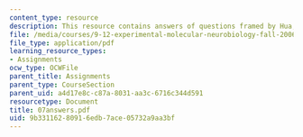 ```yaml
---
content_type: resource
description: This resource contains answers of questions framed by Hua, et al.
file: /media/courses/9-12-experimental-molecular-neurobiology-fall-2006/9b33116280916edb7ace05732a9aa3bf_07answers.pdf
file_type: application/pdf
learning_resource_types:
- Assignments
ocw_type: OCWFile
parent_title: Assignments
parent_type: CourseSection
parent_uid: a4d17e8c-c87a-8031-aa3c-6716c344d591
resourcetype: Document
title: 07answers.pdf
uid: 9b331162-8091-6edb-7ace-05732a9aa3bf
---
```

